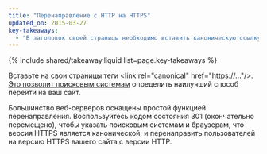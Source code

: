 ```yaml
---
title: "Перенаправление с HTTP на HTTPS"
updated_on: 2015-03-27
key-takeaways:
  - "В заголовок своей страницы необходимо вставить каноническую ссылку, чтобы указать поисковым системам, что наилучший способ перейти на ваш сайт – воспользоваться протоколом https."
---
```


{% include shared/takeaway.liquid list=page.key-takeaways %}

Вставьте на свои страницы теги &lt;link rel="canonical" href="https://…"/&gt;. [Это 
позволит поисковым системам](https://support.google.com/webmasters/answer/139066?hl=en) 
определить наилучший способ перейти на ваш сайт.

Большинство веб-серверов оснащены простой функцией перенаправления. Воспользуйтесь кодом состояния 301 (окончательно перемещено), 
чтобы указать поисковым системам и браузерам, что версия HTTPS является канонической, и перенаправить пользователей на версию HTTPS вашего сайта с версии HTTP.

